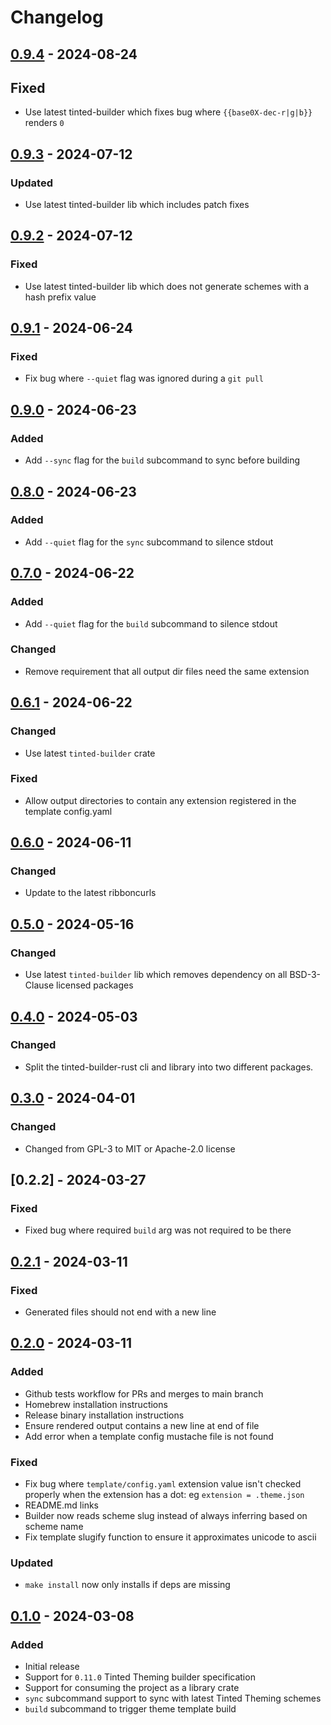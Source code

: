 # Changelog

## [0.9.4] - 2024-08-24

## Fixed

- Use latest tinted-builder which fixes bug where `{{base0X-dec-r|g|b}}`
  renders `0`

## [0.9.3] - 2024-07-12

### Updated

- Use latest tinted-builder lib which includes patch fixes

## [0.9.2] - 2024-07-12

### Fixed

- Use latest tinted-builder lib which does not generate schemes with
  a hash prefix value

## [0.9.1] - 2024-06-24

### Fixed

- Fix bug where `--quiet` flag was ignored during a `git pull`

## [0.9.0] - 2024-06-23

### Added

- Add `--sync` flag for the `build` subcommand to sync before building

## [0.8.0] - 2024-06-23

### Added

- Add `--quiet` flag for the `sync` subcommand to silence stdout

## [0.7.0] - 2024-06-22

### Added

- Add `--quiet` flag for the `build` subcommand to silence stdout

### Changed

- Remove requirement that all output dir files need the same extension

## [0.6.1] - 2024-06-22

### Changed

- Use latest `tinted-builder` crate

### Fixed

- Allow output directories to contain any extension registered in the
  template config.yaml

## [0.6.0] - 2024-06-11

### Changed

- Update to the latest ribboncurls

## [0.5.0] - 2024-05-16

### Changed

- Use latest `tinted-builder` lib which removes dependency on all 
  BSD-3-Clause licensed packages

## [0.4.0] - 2024-05-03

### Changed

- Split the tinted-builder-rust cli and library into two different
  packages.

## [0.3.0] - 2024-04-01

### Changed

- Changed from GPL-3 to MIT or Apache-2.0 license

## [0.2.2] - 2024-03-27

### Fixed

- Fixed bug where required `build` arg was not required to be there

## [0.2.1] - 2024-03-11

### Fixed

- Generated files should not end with a new line

## [0.2.0] - 2024-03-11

### Added

- Github tests workflow for PRs and merges to main branch
- Homebrew installation instructions
- Release binary installation instructions
- Ensure rendered output contains a new line at end of file
- Add error when a template config mustache file is not found

### Fixed

- Fix bug where `template/config.yaml` extension value isn't checked
  properly when the extension has a dot: eg `extension = .theme.json`
- README.md links
- Builder now reads scheme slug instead of always inferring based on
  scheme name
- Fix template slugify function to ensure it approximates unicode to
  ascii

### Updated

- `make install` now only installs if deps are missing

## [0.1.0] - 2024-03-08

### Added

- Initial release
- Support for `0.11.0` Tinted Theming builder specification
- Support for consuming the project as a library crate
- `sync` subcommand support to sync with latest Tinted Theming schemes
- `build` subcommand to trigger theme template build

[0.9.4]: https://github.com/tinted-theming/tinted-builder-rust/compare/v0.9.3...v0.9.4
[0.9.3]: https://github.com/tinted-theming/tinted-builder-rust/compare/v0.9.2...v0.9.3
[0.9.2]: https://github.com/tinted-theming/tinted-builder-rust/compare/v0.9.1...v0.9.2
[0.9.1]: https://github.com/tinted-theming/tinted-builder-rust/compare/v0.9.0...v0.9.1
[0.9.0]: https://github.com/tinted-theming/tinted-builder-rust/compare/v0.8.0...v0.9.0
[0.8.0]: https://github.com/tinted-theming/tinted-builder-rust/compare/v0.7.0...v0.8.0
[0.7.0]: https://github.com/tinted-theming/tinted-builder-rust/compare/v0.6.1...v0.7.0
[0.6.1]: https://github.com/tinted-theming/tinted-builder-rust/compare/v0.6.0...v0.6.1
[0.6.0]: https://github.com/tinted-theming/tinted-builder-rust/compare/v0.5.0...v0.6.0
[0.5.0]: https://github.com/tinted-theming/tinted-builder-rust/compare/v0.4.0...v0.5.0
[0.4.0]: https://github.com/tinted-theming/tinted-builder-rust/compare/v0.3.0...v0.4.0
[0.3.0]: https://github.com/tinted-theming/tinted-builder-rust/compare/v0.2.1...v0.3.0
[0.2.1]: https://github.com/tinted-theming/tinted-builder-rust/compare/v0.2.0...v0.2.1
[0.2.0]: https://github.com/tinted-theming/tinted-builder-rust/compare/v0.1.0...v0.2.0
[0.1.0]: https://github.com/tinted-theming/tinted-builder-rust/releases/tag/v0.1.0
